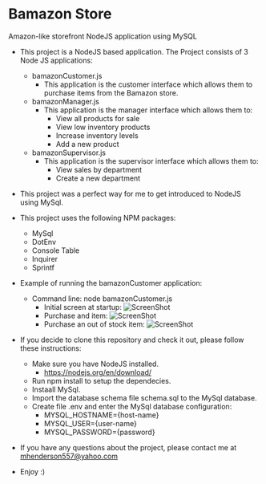 # Bamazon Store
Amazon-like storefront NodeJS application using MySQL

* This project is a NodeJS based application. The Project consists of 3 Node JS applications:
  * bamazonCustomer.js
    * This application is the customer interface which allows them to purchase items from the Bamazon store.
  * bamazonManager.js
    * This application is the manager interface which allows them to:
      * View all products for sale
      * View low inventory products
      * Increase inventory levels
      * Add a new product
  * bamazonSupervisor.js
    * This application is the supervisor interface which allows them to:
      * View sales by department
      * Create a new department
* This project was a perfect way for me to get introduced to NodeJS using MySql.
* This project uses the following NPM packages:
  * MySql
  * DotEnv
  * Console Table
  * Inquirer
  * Sprintf

* Example of running the bamazonCustomer application:
  * Command line: node bamazonCustomer.js
     * Initial screen at startup:
       ![ScreenShot](https://raw.github.com/elp11999/bamazon/master/images/CustomerView1.png)
     * Purchase and item:
       ![ScreenShot](https://raw.github.com/elp11999/bamazon/master/images/CustomerView2.png)
     * Purchase an out of stock item:
       ![ScreenShot](https://raw.github.com/elp11999/bamazon/master/images/CustomerView3.png)

* If you decide to clone this repository and check it out, please follow these instructions:
  * Make sure you have NodeJS installed.
    * https://nodejs.org/en/download/
  * Run npm install to setup the dependecies.
  * Instaall MySql.
  * Import the database schema file schema.sql to the MySql database.
  * Create file .env and enter the MySql database configuration:
    * MYSQL_HOSTNAME={host-name}
    * MYSQL_USER={user-name}
    * MYSQL_PASSWORD={password}

* If you have any questions about the project, please contact me at mhenderson557@yahoo.com
* Enjoy :) 

      

